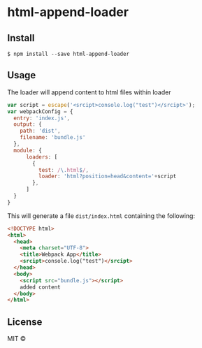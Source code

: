 # html-append-loader

## Install

```
$ npm install --save html-append-loader
```

## Usage

The loader will append content to html files within loader

```javascript
var script = escape('<srcipt>console.log("test")</srcipt>');
var webpackConfig = {
  entry: 'index.js',
  output: {
    path: 'dist',
    filename: 'bundle.js'
  },
  module: {
      loaders: [
        {
          test: /\.html$/,
          loader: 'html?position=head&content='+script
        },
      ]
  }
}
```

This will generate a file `dist/index.html` containing the following:
```html
<!DOCTYPE html>
<html>
  <head>
    <meta charset="UTF-8">
    <title>Webpack App</title>
    <srcipt>console.log("test")</srcipt>
  </head>
  <body>
    <script src="bundle.js"></script>
    added content
  </body>
</html>
```


## License

MIT © [](https://github.com/safaring/html-append-loader)